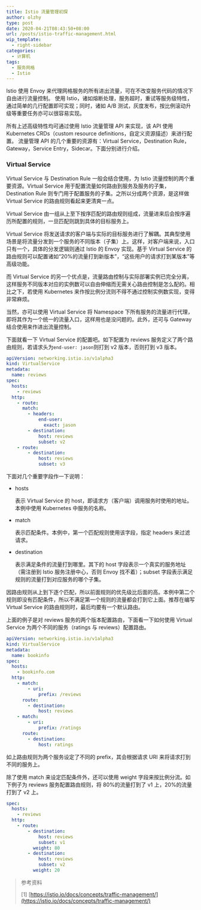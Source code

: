 ```yaml
---
title: Istio 流量管理初探
author: olzhy
type: post
date: 2020-04-21T08:43:50+08:00
url: /posts/istio-traffic-management.html
wip_template:
  - right-sidebar
categories:
  - 计算机
tags:
  - 服务网格
  - Istio
---
```


Istio 使用 Envoy 来代理网格服务的所有进出流量，可在不改变服务代码的情况下自由进行流量控制。
使用 Istio，诸如熔断处理，服务超时，重试等服务级特性，通过简单的几行配置即可实现；同时，诸如 A/B 测试，灰度发布，按比例滚动升级等重要任务亦可以很容易实现。

所有上述高级特性均可通过使用 Istio 流量管理 API 来实现，该 API 使用 Kubernetes CRDs（custom resource definitions，自定义资源描述）来进行配置。
流量管理 API 的几个重要的资源有：Virtual Service，Destination Rule，Gateway，Service Entry，Sidecar。下面分别进行介绍。

### Virtual Service

Virtual Service 与 Destination Rule 一般会结合使用，为 Istio 流量控制的两个重要资源。Virtual Service 用于配置流量如何路由到服务及服务的子集，Destination Rule 则专门用于配置服务的子集。之所以分成两个资源，是这样做 Virtual Service 的路由规则看起来更清爽一点。

Virtual Service 由一组从上至下按序匹配的路由规则组成，流量进来后会按序遍历所配置的规则，一旦匹配则跳到具体的目标服务上。

Virtual Service 将发送请求的客户端与实际的目标服务进行了解耦。其典型使用场景是将流量分发到一个服务的不同版本（子集）上。这样，对客户端来说，入口只有一个，具体的分发逻辑则通过 Istio 的 Envoy 实现。基于 Virtual Service 的路由规则可以配置诸如“20%的流量打到新版本”，“这些用户的请求打到某版本”等高级功能。

而 Virtual Service 的另一个优点是，流量路由控制与实际部署实例已完全分离，这样服务不同版本对应的实例数可以自由伸缩而无需关心路由控制是怎么配的。相比之下，若使用 Kubernetes 来作按比例分流则不得不通过控制实例数实现，变得非常麻烦。

当然，亦可以使用 Virtual Service 将 Namespace 下所有服务的流量进行代理，即将其作为一个统一的流量入口，这样用也是没问题的。此外，还可与 Gateway 结合使用来作进出流量控制。

下面就看一下 Virtual Service 的配置吧。如下配置为 reviews 服务定义了两个路由规则，若请求头为`end-user: jason`则打到 v2 版本，否则打到 v3 版本。

```yaml
apiVersion: networking.istio.io/v1alpha3
kind: VirtualService
metadata:
  name: reviews
spec:
  hosts:
    - reviews
  http:
    - route:
      match:
        - headers:
            end-user:
              exact: jason
        - destination:
            host: reviews
            subset: v2
    - route:
        - destination:
            host: reviews
            subset: v3
```

下面对几个重要字段作一下说明：

- hosts

  表示 Virtual Service 的 host，即请求方（客户端）调用服务时使用的地址。本例中使用 Kubernetes 中服务的名称。

- match

  表示匹配条件。本例中，第一个匹配规则使用该字段，指定 headers 来过滤请求。

- destination

  表示满足条件的流量打到哪里。其下的 host 字段表示一个真实的服务地址（需注册到 Istio 服务注册中心，否则 Envoy 找不着）；subset 字段表示满足规则的流量打到对应服务的哪个子集。

因路由规则从上到下逐个匹配，所以前面规则的优先级比后面的高。本例中第二个规则即没有匹配条件，所以不满足第一个规则的流量都会打到它上面。推荐在编写 Virtual Service 的路由规则时，最后均要有一个默认路由。

上面的例子是对 reviews 服务的两个版本配置路由，下面看一下如何使用 Virtual Service 为两个不同的服务（ratings 与 reviews）配置路由。

```yaml
apiVersion: networking.istio.io/v1alpha3
kind: VirtualService
metadata:
  name: bookinfo
spec:
  hosts:
    - bookinfo.com
  http:
    - match:
        - uri:
            prefix: /reviews
      route:
        - destination:
            host: reviews
    - match:
        - uri:
            prefix: /ratings
      route:
        - destination:
            host: ratings
```

如上路由规则为两个服务设定了不同的 prefix，其会根据请求 URI 来将请求打到不同的服务上。

除了使用 match 来设定匹配条件外，还可以使用 weight 字段来按比例分流。如下例子为 reviews 服务配置路由规则，将 80%的流量打到了 v1 上，20%的流量打到了 v2 上。

```yaml
spec:
  hosts:
    - reviews
  http:
    - route:
        - destination:
            host: reviews
            subset: v1
          weight: 80
        - destination:
            host: reviews
            subset: v2
          weight: 20
```

> 参考资料
>
> [1] [https://istio.io/docs/concepts/traffic-management/](https://istio.io/docs/concepts/traffic-management/)
